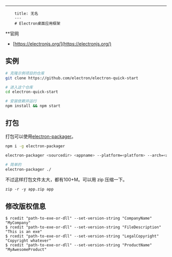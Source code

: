 ---
        title: 无名
        ---
        # Electron桌面应用框架

**官网

- [https://electronjs.org/](https://electronjs.org/)

## 实例

```bash
# 克隆示例项目的仓库
git clone https://github.com/electron/electron-quick-start

# 进入这个仓库
cd electron-quick-start

# 安装依赖并运行
npm install && npm start
```

## 打包

打包可以使用[electron-packager](https://github.com/electron-userland/electron-packager)。

```bash
npm i -g electron-packager

electron-packager <sourcedir> <appname> --platform=<platform> --arch=<arch> [optional flags...]

# 简单的
electron-packager ./
```

不过这样打包文件太大，都有100+M。可以用 zip 压缩一下。

```
zip -r -y app.zip app
```

## 修改版权信息

```
$ rcedit "path-to-exe-or-dll" --set-version-string "CompanyName" "MyCompany"
$ rcedit "path-to-exe-or-dll" --set-version-string "FileDescription" "This is an exe"
$ rcedit "path-to-exe-or-dll" --set-version-string "LegalCopyright" "Copyright whatever"
$ rcedit "path-to-exe-or-dll" --set-version-string "ProductName" "MyAwesomeProduct"
```


